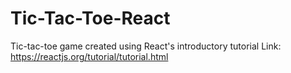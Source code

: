 # Tic-Tac-Toe-React

Tic-tac-toe game created using React's introductory tutorial
Link: https://reactjs.org/tutorial/tutorial.html
